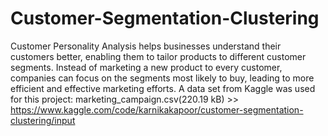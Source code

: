 # Customer-Segmentation-Clustering
Customer Personality Analysis helps businesses understand their customers better, enabling them to tailor products to different customer segments. Instead of marketing a new product to every customer, companies can focus on the segments most likely to buy, leading to more efficient and effective marketing efforts.
A data set from Kaggle was used for this project: marketing_campaign.csv(220.19 kB) >> https://www.kaggle.com/code/karnikakapoor/customer-segmentation-clustering/input
